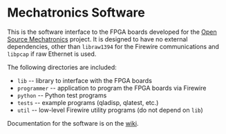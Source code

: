 # Mechatronics Software

This is the software interface to the FPGA boards developed for the
[Open Source Mechatronics](https://jhu-cisst.github.io/mechatronics) project.
It is designed to have no external dependencies, other than `libraw1394` for
the Firewire communications and `libpcap` if raw Ethernet is used.

The following directories are included:
* `lib` -- library to interface with the FPGA boards
* `programmer` -- application to program the FPGA boards via Firewire
* `python` -- Python test programs
* `tests` -- example programs (qladisp, qlatest, etc.)
* `util` -- low-level Firewire utility programs (do not depend on `lib`)

Documentation for the software is on the [wiki](http://github.com/jhu-cisst/mechatronics-software/wiki).
